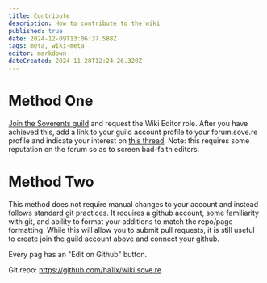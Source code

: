 ```yaml
---
title: Contribute
description: How to contribute to the wiki
published: true
date: 2024-12-09T13:06:37.588Z
tags: meta, wiki-meta
editor: markdown
dateCreated: 2024-11-28T12:24:26.320Z
---
```


# Method One
[Join the Soverents guild](https://guild.xyz/soverents) and request the Wiki Editor role. After you have achieved this, add a link to your guild account profile to your forum.sove.re profile and indicate your interest on [this thread](https://forum.sove.re/forum/topic/4/request-editor-role). Note: this requires some reputation on the forum so as to screen bad-faith editors.

# Method Two
This method does not require manual changes to your account and instead follows standard git practices. It requires a github account, some familiarity with git, and ability to format your additions to match the repo/page formatting. While this will allow you to submit pull requests, it is still useful to create join the guild account above and connect your github.

Every pag has an "Edit on Github" button.

Git repo: https://github.com/ha1ix/wiki.sove.re